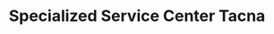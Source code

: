 ---
title: "Specialized Service Center Tacna"
url: /tacna/specialized-service-center-tacna/
shop: Fahrrad
---